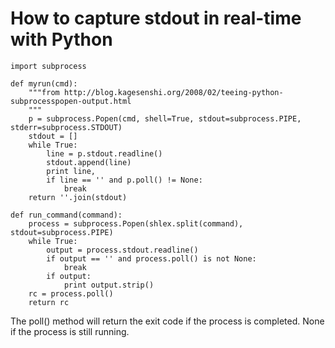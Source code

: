 # How to capture stdout in real-time with Python

```
import subprocess

def myrun(cmd):
    """from http://blog.kagesenshi.org/2008/02/teeing-python-subprocesspopen-output.html
    """
    p = subprocess.Popen(cmd, shell=True, stdout=subprocess.PIPE, stderr=subprocess.STDOUT)
    stdout = []
    while True:
        line = p.stdout.readline()
        stdout.append(line)
        print line,
        if line == '' and p.poll() != None:
            break
    return ''.join(stdout)
```

```
def run_command(command):
    process = subprocess.Popen(shlex.split(command), stdout=subprocess.PIPE)
    while True:
        output = process.stdout.readline()
        if output == '' and process.poll() is not None:
            break
        if output:
            print output.strip()
    rc = process.poll()
    return rc
```

The poll() method will return
the exit code if the process is completed.
None if the process is still running.
